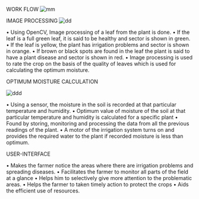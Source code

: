 WORK FLOW 
![mm](https://user-images.githubusercontent.com/94218410/167286887-ed3e4edb-c06f-4aa1-9c2d-9109467a8d8e.jpg)


IMAGE PROCESSING 
![dd](https://user-images.githubusercontent.com/94218410/167286925-e7fe5e3f-b40a-45c6-9126-21d258690fbe.png)


•	Using OpenCV, Image processing of a leaf from the plant is done.
•	If the leaf is a full green leaf, it is said to be healthy and sector is shown in green.
•	If the leaf is yellow, the plant has irrigation problems and sector is shown in orange.
•	If brown or black spots are found in the leaf the plant is said to have a plant disease and sector is shown in red.
•	Image processing is used to rate the crop on the basis of the quality of leaves which is used for calculating the optimum moisture.





OPTIMUM MOISTURE CALCULATION

 ![ddd](https://user-images.githubusercontent.com/94218410/167286916-934664b9-d271-409f-bf1f-f40b2979c6ec.jpg)

•	Using a sensor, the moisture in the soil is recorded at that particular temperature and humidity.
•	Optimum value of moisture of the soil at that particular temperature and humidity is calculated for a specific plant 
•	Found by storing, monitoring and processing the data from all the previous readings of the plant.
•	A motor of the irrigation system turns on and provides the required water to the plant if recorded moisture is less than optimum.




USER-INTERFACE
    
•	Makes the farmer notice the areas where there are irrigation problems and spreading diseases.
•	Facilitates the farmer to monitor all parts of the field at a glance
•	Helps him to selectively give more attention to the problematic areas.
•	Helps the farmer to taken timely action to protect the crops
•	Aids the efficient use of resources.
